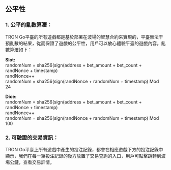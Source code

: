 ## 公平性 ##

### 1. 公平的亂數算灋： ###

TRON Go平臺的所有遊戲都是基於部署在波場的智慧合約來實現的，平臺無法干預亂數的結果，從而保證了遊戲的公平性，用戶可以放心體驗平臺的遊戲內容。亂數算灋如下：


**Slot:<br>**
randomNum = sha256(sign(address + bet_amount + bet_count + randNonce + timestamp)<br>
randNonce++<br>
randomNum = sha256(sign(randNonce + randomNum + timestamp) Mod 24<br>

**Dice:<br>**
randomNum = sha256(sign(address + bet_amount + bet_count + randNonce + timestamp)<br>
randNonce++<br>
randomNum = sha256(sign(randNonce + randomNum + timestamp) Mod 100<br>

### 2. 可驗證的交易資訊： ###

TRON Go平臺上所有遊戲中產生的投注記錄，都會在相應遊戲下方的投注記錄中顯示，我們在每一筆投注記錄的後方放置了交易査詢的入口，用戶可點擊跳轉到波場公鏈，查看交易詳情。
